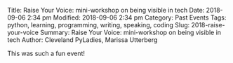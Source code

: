 Title: Raise Your Voice: mini-workshop on being visible in tech
Date: 2018-09-06 2:34 pm
Modified: 2018-09-06 2:34 pm 
Category: Past Events
Tags: python, learning, programming, writing, speaking, coding
Slug: 2018-raise-your-voice
Summary: Raise Your Voice: mini-workshop on being visible in tech
Author: Cleveland PyLadies, Marissa Utterberg

This was such a fun event!
